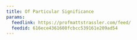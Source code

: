 ```yaml
---
title: Of Particular Significance
params:
  feedlink: https://profmattstrassler.com/feed/
  feedid: 616ece4361608fcbcc539161e209ad54
---
```

